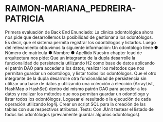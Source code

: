 # RAIMON-MARIANA_PEDREIRA-PATRICIA

Primera evaluación de Back End
Enunciado:
La clínica odontológica ahora nos pide que desarrollemos la posibilidad de
gestionar a los odontólogos. Es decir, que el sistema permita registrar los
odontólogos y listarlos.
Luego del relevamiento obtuvimos la siguiente información:
Un odontólogo tiene
● Número de matrícula
● Nombre
● Apellido
Nuestro chapter lead de arquitectura nos pide:
Que un integrante de la dupla desarrolle la funcionalidad de persistencia
utilizando H2 como base de datos aplicando el patrón DAO para acceder a
los datos, realizar los métodos que nos permitan guardar un odontólogo,
y listar todos los odontólogos.
Que el otro integrante de la dupla desarrolle otra funcionalidad de
persistencia sin utilizar una base de datos y utilizando una colección a
elección (ArrayList, HashMap o HashSet) dentro del mismo patrón DAO
para acceder a los datos y realizar los métodos que nos permitan guardar
un odontólogo y listar todos los odontólogos.
Loguear el resultado o la ejecución de cada operación utilizando log4j.
Crear un script SQL para la creación de las tablas con sus respectivos
atributos.
Tests: Con JUnit testear el listado de todos los odontólogos (previamente
guardar algunos odontólogos).
